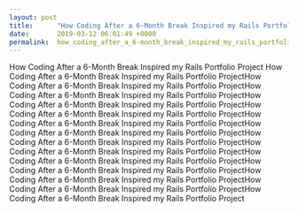 ```yaml
---
layout: post
title:      "How Coding After a 6-Month Break Inspired my Rails Portfolio Project"
date:       2019-03-12 06:01:49 +0000
permalink:  how_coding_after_a_6-month_break_inspired_my_rails_portfolio_project
---
```


How Coding After a 6-Month Break Inspired my Rails Portfolio Project
How Coding After a 6-Month Break Inspired my Rails Portfolio ProjectHow Coding After a 6-Month Break Inspired my Rails Portfolio ProjectHow Coding After a 6-Month Break Inspired my Rails Portfolio ProjectHow Coding After a 6-Month Break Inspired my Rails Portfolio ProjectHow Coding After a 6-Month Break Inspired my Rails Portfolio ProjectHow Coding After a 6-Month Break Inspired my Rails Portfolio ProjectHow Coding After a 6-Month Break Inspired my Rails Portfolio ProjectHow Coding After a 6-Month Break Inspired my Rails Portfolio ProjectHow Coding After a 6-Month Break Inspired my Rails Portfolio ProjectHow Coding After a 6-Month Break Inspired my Rails Portfolio ProjectHow Coding After a 6-Month Break Inspired my Rails Portfolio ProjectHow Coding After a 6-Month Break Inspired my Rails Portfolio ProjectHow Coding After a 6-Month Break Inspired my Rails Portfolio ProjectHow Coding After a 6-Month Break Inspired my Rails Portfolio Project









